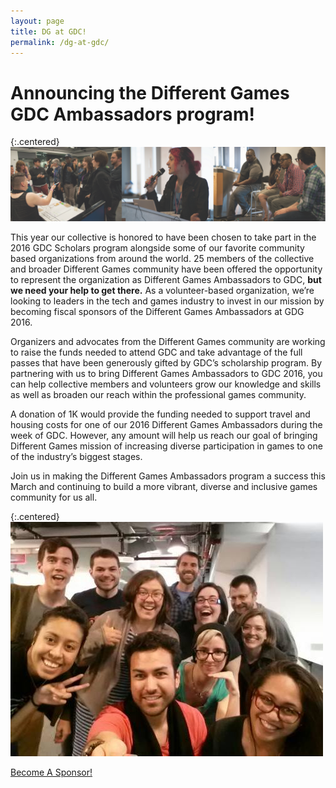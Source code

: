 ```yaml
---
layout: page
title: DG at GDC!
permalink: /dg-at-gdc/
---
```


# Announcing the Different Games GDC Ambassadors program!

{:.centered}
![alt text](/images/dg-at-gdc-1.png "Image of Different Games Conference 2014")


This year our collective is honored to have been chosen to take part in the 2016 GDC Scholars program alongside some of our favorite community based organizations from around the world. 25 members of the collective and broader Different Games community have been offered the opportunity to represent the organization as Different Games Ambassadors to GDC, **but we need your help to get there.** As a volunteer-based organization, we’re looking to leaders in the tech and games industry to invest in our mission by becoming fiscal sponsors of the Different Games Ambassadors at GDG 2016.

Organizers and advocates from the Different Games community are working to raise the funds needed to attend GDC and take advantage of the full passes that have been generously gifted by GDC’s scholarship program. By partnering with us to bring Different Games Ambassadors to GDC 2016, you can help collective members and volunteers grow our knowledge and skills as well as broaden our reach within the professional games community. 

A donation of 1K would provide the funding needed to support travel and housing costs for one of our 2016 Different Games Ambassadors during the week of GDC. However, any amount will help us reach our goal of bringing Different Games mission of increasing diverse participation in games to one of the industry’s biggest stages. 

Join us in making the Different Games Ambassadors program a success this March and continuing to build a more vibrant, diverse and inclusive games community for us all. 

{:.centered}
![alt text](/images/dg-at-gdc-2.jpg "Image of a group of Different Games Conference 2015 Organizers")

<div class="pw-call-to-action">
  <a href="mailto:differentgamesconference@gmail.com" class="btn btn-lg btn-callout pw-btn">
    Become A Sponsor!
  </a>
</div>
